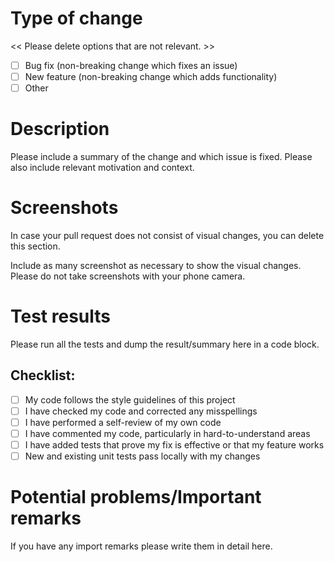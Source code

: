 # Type of change

<< Please delete options that are not relevant. >>

- [ ] Bug fix (non-breaking change which fixes an issue)
- [ ] New feature (non-breaking change which adds functionality)
- [ ] Other

# Description

Please include a summary of the change and which issue is fixed. Please also include relevant motivation and context. 

# Screenshots

In case your pull request does not consist of visual changes, you can delete this section. 

Include as many screenshot as necessary to show the visual changes. Please do not take screenshots with your phone camera.

# Test results

Please run all the tests and dump the result/summary here in a code block.

## Checklist:

- [ ] My code follows the style guidelines of this project
- [ ] I have checked my code and corrected any misspellings
- [ ] I have performed a self-review of my own code
- [ ] I have commented my code, particularly in hard-to-understand areas
- [ ] I have added tests that prove my fix is effective or that my feature works
- [ ] New and existing unit tests pass locally with my changes

# Potential problems/Important remarks

If you have any import remarks please write them in detail here.

